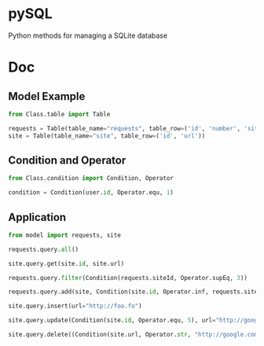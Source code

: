 # pySQL
Python methods for managing a SQLite database

# Doc

## Model Example
```python
from Class.table import Table

requests = Table(table_name="requests", table_row=('id', 'number', 'siteId', 'date'))
site = Table(table_name="site", table_row=('id', 'url'))
```

## Condition and Operator
```python
from Class.condition import Condition, Operator

condition = Condition(user.id, Operator.equ, 1)
```

## Application
```python
from model import requests, site

requests.query.all()

site.query.get(site.id, site.url)

requests.query.filter(Condition(requests.siteId, Operator.supEq, 3))

requests.query.add(site, Condition(site.id, Operator.inf, requests.siteId))

site.query.insert(url="http://foo.fo")

site.query.update(Condition(site.id, Operator.equ, 5), url="http://google.com")

site.query.delete((Condition(site.url, Operator.str, "http://google.com"), commit=True)
```